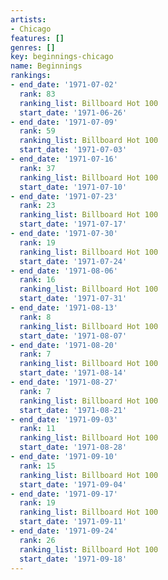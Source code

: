 ```yaml
---
artists:
- Chicago
features: []
genres: []
key: beginnings-chicago
name: Beginnings
rankings:
- end_date: '1971-07-02'
  rank: 83
  ranking_list: Billboard Hot 100
  start_date: '1971-06-26'
- end_date: '1971-07-09'
  rank: 59
  ranking_list: Billboard Hot 100
  start_date: '1971-07-03'
- end_date: '1971-07-16'
  rank: 37
  ranking_list: Billboard Hot 100
  start_date: '1971-07-10'
- end_date: '1971-07-23'
  rank: 23
  ranking_list: Billboard Hot 100
  start_date: '1971-07-17'
- end_date: '1971-07-30'
  rank: 19
  ranking_list: Billboard Hot 100
  start_date: '1971-07-24'
- end_date: '1971-08-06'
  rank: 16
  ranking_list: Billboard Hot 100
  start_date: '1971-07-31'
- end_date: '1971-08-13'
  rank: 8
  ranking_list: Billboard Hot 100
  start_date: '1971-08-07'
- end_date: '1971-08-20'
  rank: 7
  ranking_list: Billboard Hot 100
  start_date: '1971-08-14'
- end_date: '1971-08-27'
  rank: 7
  ranking_list: Billboard Hot 100
  start_date: '1971-08-21'
- end_date: '1971-09-03'
  rank: 11
  ranking_list: Billboard Hot 100
  start_date: '1971-08-28'
- end_date: '1971-09-10'
  rank: 15
  ranking_list: Billboard Hot 100
  start_date: '1971-09-04'
- end_date: '1971-09-17'
  rank: 19
  ranking_list: Billboard Hot 100
  start_date: '1971-09-11'
- end_date: '1971-09-24'
  rank: 26
  ranking_list: Billboard Hot 100
  start_date: '1971-09-18'
---
```


